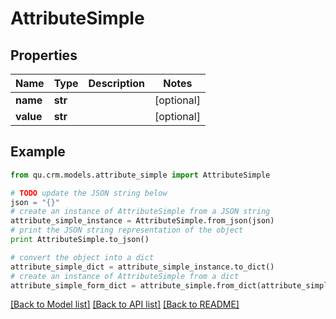 # AttributeSimple


## Properties
Name | Type | Description | Notes
------------ | ------------- | ------------- | -------------
**name** | **str** |  | [optional] 
**value** | **str** |  | [optional] 

## Example

```python
from qu.crm.models.attribute_simple import AttributeSimple

# TODO update the JSON string below
json = "{}"
# create an instance of AttributeSimple from a JSON string
attribute_simple_instance = AttributeSimple.from_json(json)
# print the JSON string representation of the object
print AttributeSimple.to_json()

# convert the object into a dict
attribute_simple_dict = attribute_simple_instance.to_dict()
# create an instance of AttributeSimple from a dict
attribute_simple_form_dict = attribute_simple.from_dict(attribute_simple_dict)
```
[[Back to Model list]](../README.md#documentation-for-models) [[Back to API list]](../README.md#documentation-for-api-endpoints) [[Back to README]](../README.md)


